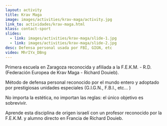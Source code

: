 ```yaml
---
layout: activity
title: Krav Maga
image: images/activities/krav-maga/activity.jpg
link_to: actividades/krav-maga.html
klass: contact-sport
slides:
  - link: images/activities/krav-maga/slide-1.jpg
  - link: images/activities/krav-maga/slide-2.jpg
desc: Defensa personal usada por FBI, GIGN, etc
video: MhrIYx_DBng
---
```

<p>Primera escuela en Zaragoza reconocida y afiliada a la F.E.K.M. - R.D. (Federación Europea de Krav Maga - Richard Douieb).</p>

<p>Método de defensa personal reconocido por el mundo entero y adoptado por prestigiosas unidades especiales (G.I.G.N., F.B.I., etc... )</p>

<p>No importa la estética, no importan las reglas: el único objetivo es sobrevivir.</p>

<p>Aprende esta disciplina de origen israelí con un profesor reconocido por la F.E.K.M. y alumno directo en Francia de Richard Douieb.</p>
